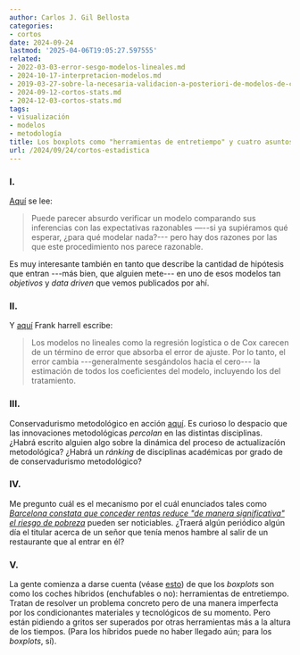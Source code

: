 ```yaml
---
author: Carlos J. Gil Bellosta
categories:
- cortos
date: 2024-09-24
lastmod: '2025-04-06T19:05:27.597555'
related:
- 2022-03-03-error-sesgo-modelos-lineales.md
- 2024-10-17-interpretacion-modelos.md
- 2019-03-27-sobre-la-necesaria-validacion-a-posteriori-de-modelos-de-caja-negra.md
- 2024-09-12-cortos-stats.md
- 2024-12-03-cortos-stats.md
tags:
- visualización
- modelos
- metodología
title: Los boxplots como "herramientas de entretiempo" y cuatro asuntos más
url: /2024/09/24/cortos-estadistica
---
```


### I.

[Aquí](https://statmodeling.stat.columbia.edu/2024/07/03/grappling-with-uncertainty-in-forecasting-the-2024-u-s-presidential-election/) se lee:

> Puede parecer absurdo verificar un modelo comparando sus inferencias con las expectativas razonables —--si ya supiéramos qué esperar, ¿para qué modelar nada?--- pero hay dos razones por las que este procedimiento nos parece razonable.

Es muy interesante también en tanto que describe la cantidad de hipótesis que entran ---más bien, que alguien mete--- en uno de esos modelos tan _objetivos_ y _data driven_ que vemos publicados por ahí.

### II.

Y [aquí](https://www.fharrell.com/post/robcov/) Frank harrell escribe:

> Los modelos no lineales como la regresión logística o de Cox carecen de un término de error que absorba el error de ajuste. Por lo tanto, el error cambia ---generalmente sesgándolos hacia el cero--- la estimación de todos los coeficientes del modelo, incluyendo los del tratamiento.

### III.

Conservadurismo metodológico en acción [aquí](https://www.realclimate.org/index.php/archives/2023/02/the-established-ground-and-new-ideas/). Es curioso lo despacio que las innovaciones metodológicas _percolan_ en las distintas disciplinas. ¿Habrá escrito alguien algo sobre la dinámica del proceso de actualizacíón metodológica? ¿Habrá un _ránking_ de disciplinas académicas por grado de de conservadurismo metodológico?

### IV.

Me pregunto cuál es el mecanismo por el cuál enunciados tales como _[Barcelona constata que conceder rentas reduce "de manera significativa" el riesgo de pobreza](https://www.europapress.es/catalunya/noticia-barcelona-constata-conceder-rentas-reduce-manera-significativa-riesgo-pobreza-20210217183509.html)_ pueden ser noticiables. ¿Traerá algún periódico algún día el titular acerca de un señor que tenía menos hambre al salir de un restaurante que al entrar en él?

### V.

La gente comienza a darse cuenta (véase [esto](https://nightingaledvs.com/ive-stopped-using-box-plots-should-you/)) de que los _boxplots_ son como los coches híbridos (enchufables o no): herramientas de entretiempo. Tratan de resolver un problema concreto pero de una manera imperfecta por los condicionantes materiales y tecnológicos de su momento. Pero están pidiendo a gritos ser superados por otras herramientas más a la altura de los tiempos. (Para los híbridos puede no haber llegado aún; para los _boxplots_, sí).

